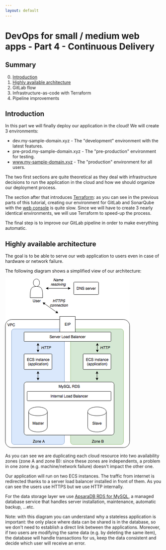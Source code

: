 ```yaml
---
layout: default
---
```

# DevOps for small / medium web apps - Part 4 - Continuous Delivery

## Summary
0. [Introduction](#introduction)
1. [Highly available architecture](#highly-available-architecture)
2. GitLab flow
3. Infrastructure-as-code with Terraform
4. Pipeline improvements
   
## Introduction
In this part we will finally deploy our application in the cloud! We will create 3 environments:
* dev.my-sample-domain.xyz - The "development" environment with the latest features.
* pre-prod.my-sample-domain.xyz - The "pre-production" environment for testing.
* www.my-sample-domain.xyz - The "production" environment for all users.

The two first sections are quite theoretical as they deal with infrastructure decisions to run the application in
the cloud and how we should organize our deployment process.

The section after that introduces [Terraform](https://www.terraform.io/): as you can see in the previous parts of this
tutorial, creating our environment for GitLab and SonarQube with
the [web console](https://home-intl.console.aliyun.com/) is quite slow. Since we will have to create 3 nearly
identical environments, we will use Terraform to speed-up the process.

The final step is to improve our GitLab pipeline in order to make everything automatic.

## Highly available architecture
The goal is to be able to serve our web application to users even in case of hardware or network failure.

The following diagram shows a simplified view of our architecture:

![HA architecture](images/diagrams/ha-architecture.png)

As you can see we are duplicating each cloud resource into two availability zones (zone A and zone B): since these zones
are independents, a problem in one zone (e.g. machine/network failure) doesn't impact the other one.

Our application will run on two ECS instances. The traffic from internet is redirected thanks to a server load balancer
installed in front of them. As you can see the users use HTTPS but we use HTTP internally.

For the data storage layer we use [ApsaraDB RDS for MySQL](https://www.alibabacloud.com/product/apsaradb-for-rds-mysql),
a managed database service that handles server installation, maintenance, automatic backup, ...etc.

Note: with this diagram you can understand why a stateless application is important: the only place where data can be
shared is in the database, so we don't need to establish a direct link between the applications. Moreover, if two users
are modifying the same data (e.g. by deleting the same item), the database will handle transactions for us, keep
the data consistent and decide which user will receive an error.
